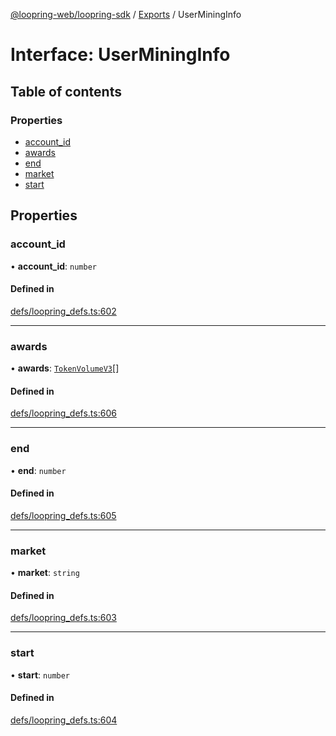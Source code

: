 [@loopring-web/loopring-sdk](../README.md) / [Exports](../modules.md) / UserMiningInfo

# Interface: UserMiningInfo

## Table of contents

### Properties

- [account\_id](UserMiningInfo.md#account_id)
- [awards](UserMiningInfo.md#awards)
- [end](UserMiningInfo.md#end)
- [market](UserMiningInfo.md#market)
- [start](UserMiningInfo.md#start)

## Properties

### account\_id

• **account\_id**: `number`

#### Defined in

[defs/loopring_defs.ts:602](https://github.com/Loopring/loopring_sdk/blob/a4b843d/src/defs/loopring_defs.ts#L602)

___

### awards

• **awards**: [`TokenVolumeV3`](TokenVolumeV3.md)[]

#### Defined in

[defs/loopring_defs.ts:606](https://github.com/Loopring/loopring_sdk/blob/a4b843d/src/defs/loopring_defs.ts#L606)

___

### end

• **end**: `number`

#### Defined in

[defs/loopring_defs.ts:605](https://github.com/Loopring/loopring_sdk/blob/a4b843d/src/defs/loopring_defs.ts#L605)

___

### market

• **market**: `string`

#### Defined in

[defs/loopring_defs.ts:603](https://github.com/Loopring/loopring_sdk/blob/a4b843d/src/defs/loopring_defs.ts#L603)

___

### start

• **start**: `number`

#### Defined in

[defs/loopring_defs.ts:604](https://github.com/Loopring/loopring_sdk/blob/a4b843d/src/defs/loopring_defs.ts#L604)
